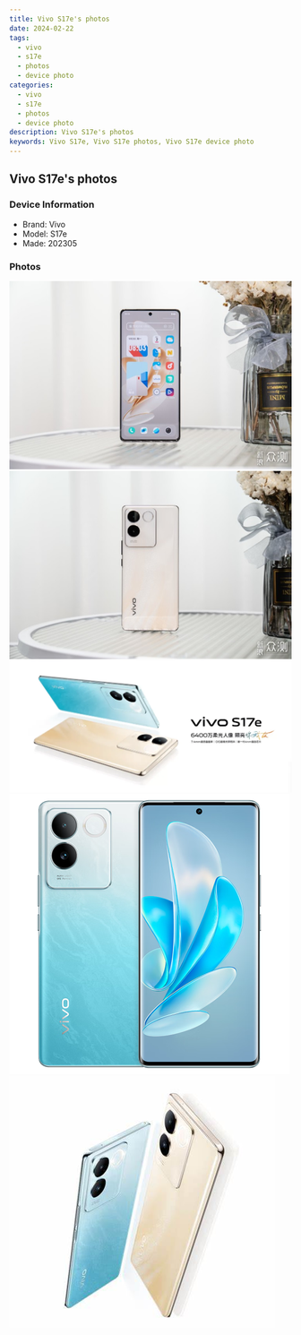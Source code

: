```yaml
---
title: Vivo S17e's photos
date: 2024-02-22
tags: 
  - vivo
  - s17e
  - photos
  - device photo
categories: 
  - vivo
  - s17e
  - photos
  - device photo
description: Vivo S17e's photos
keywords: Vivo S17e, Vivo S17e photos, Vivo S17e device photo
---
```


## Vivo S17e's photos

### Device Information

- Brand: Vivo
- Model: S17e
- Made: 202305

### Photos

![/images/best-assets/devices/vivo/vivo-s17e/1.jpg](/images/best-assets/devices/vivo/vivo-s17e/1.jpg)
![/images/best-assets/devices/vivo/vivo-s17e/2.jpg](/images/best-assets/devices/vivo/vivo-s17e/2.jpg)
![/images/best-assets/devices/vivo/vivo-s17e/3.jpg](/images/best-assets/devices/vivo/vivo-s17e/3.jpg)
![/images/best-assets/devices/vivo/vivo-s17e/4.jpg](/images/best-assets/devices/vivo/vivo-s17e/4.jpg)
![/images/best-assets/devices/vivo/vivo-s17e/5.jpg](/images/best-assets/devices/vivo/vivo-s17e/5.jpg)
